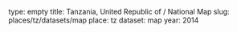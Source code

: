 type: empty
title: Tanzania, United Republic of / National Map
slug: places/tz/datasets/map
place: tz
dataset: map
year: 2014
